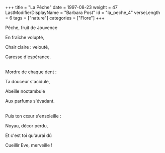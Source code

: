 +++
title = "La Pêche"
date = 1997-08-23
weight = 47
LastModifierDisplayName = "Barbara Post"
id = "la_peche_4"
verseLength = 6
tags = ["nature"]
categories = ["Flore"]
+++

Pêche, fruit de Jouvence

En fraîche volupté,

Chair claire : velouté,

Caresse d'espérance.

 \
Mordre de chaque dent :

Ta douceur s'acidule,

Abeille noctambule

Aux parfums s'évadant.

 \
Puis ton cœur s'ensoleille :

Noyau, décor perdu,

Et c'est toi qu'aurai dû

Cueillir Eve, merveille !
